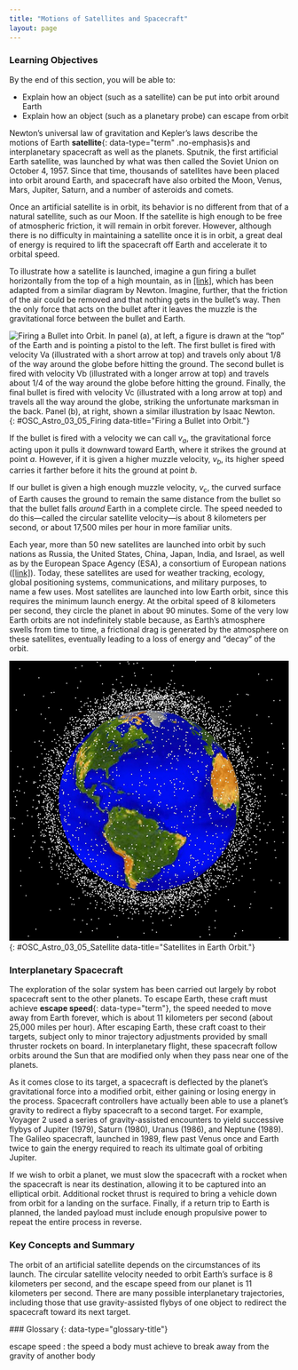 ```yaml
---
title: "Motions of Satellites and Spacecraft"
layout: page
---
```



### Learning Objectives

By the end of this section, you will be able to:

* Explain how an object (such as a satellite) can be put into orbit around Earth
* Explain how an object (such as a planetary probe) can escape from orbit

Newton’s universal law of gravitation and Kepler’s laws describe the motions of Earth **satellite**{: data-type="term" .no-emphasis}s and interplanetary spacecraft as well as the planets. Sputnik, the first artificial Earth satellite, was launched by what was then called the Soviet Union on October 4, 1957. Since that time, thousands of satellites have been placed into orbit around Earth, and spacecraft have also orbited the Moon, Venus, Mars, Jupiter, Saturn, and a number of asteroids and comets.

Once an artificial satellite is in orbit, its behavior is no different from that of a natural satellite, such as our Moon. If the satellite is high enough to be free of atmospheric friction, it will remain in orbit forever. However, although there is no difficulty in maintaining a satellite once it is in orbit, a great deal of energy is required to lift the spacecraft off Earth and accelerate it to orbital speed.

To illustrate how a satellite is launched, imagine a gun firing a bullet horizontally from the top of a high mountain, as in [\[link\]](#OSC_Astro_03_05_Firing), which has been adapted from a similar diagram by Newton. Imagine, further, that the friction of the air could be removed and that nothing gets in the bullet’s way. Then the only force that acts on the bullet after it leaves the muzzle is the gravitational force between the bullet and Earth.

 ![Firing a Bullet into Orbit. In panel (a), at left, a figure is drawn at the &#x201C;top&#x201D; of the Earth and is pointing a pistol to the left. The first bullet is fired with velocity Va (illustrated with a short arrow at top) and travels only about 1/8 of the way around the globe before hitting the ground. The second bullet is fired with velocity Vb (illustrated with a longer arrow at top) and travels about 1/4 of the way around the globe before hitting the ground. Finally, the final bullet is fired with velocity Vc (illustrated with a long arrow at top) and travels all the way around the globe, striking the unfortunate marksman in the back. Panel (b), at right, shown a similar illustration by Isaac Newton.](../resources/OSC_Astro_03_05_Firing.jpg "(a) For paths a and b, the velocity is not enough to prevent gravity from pulling the bullet back to Earth; in case c, the velocity allows the bullet to fall completely around Earth. (b) This diagram by Newton in his De Mundi Systemate, 1731 edition, illustrates the same concept shown in (a)."){: #OSC_Astro_03_05_Firing data-title="Firing a Bullet into Orbit."}

If the bullet is fired with a velocity we can call *v<sub>a</sub>*, the gravitational force acting upon it pulls it downward toward Earth, where it strikes the ground at point *a*. However, if it is given a higher muzzle velocity, *v<sub>b</sub>*, its higher speed carries it farther before it hits the ground at point *b*.

If our bullet is given a high enough muzzle velocity, *v*<sub>c</sub>, the curved surface of Earth causes the ground to remain the same distance from the bullet so that the bullet falls *around* Earth in a complete circle. The speed needed to do this—called the circular satellite velocity—is about 8 kilometers per second, or about 17,500 miles per hour in more familiar units.

Each year, more than 50 new satellites are launched into orbit by such nations as Russia, the United States, China, Japan, India, and Israel, as well as by the European Space Agency (ESA), a consortium of European nations ([\[link\]](#OSC_Astro_03_05_Satellite)). Today, these satellites are used for weather tracking, ecology, global positioning systems, communications, and military purposes, to name a few uses. Most satellites are launched into low Earth orbit, since this requires the minimum launch energy. At the orbital speed of 8 kilometers per second, they circle the planet in about 90 minutes. Some of the very low Earth orbits are not indefinitely stable because, as Earth’s atmosphere swells from time to time, a frictional drag is generated by the atmosphere on these satellites, eventually leading to a loss of energy and “decay” of the orbit.

 ![Satellites in Earth Orbit. The thousands of objects orbiting the Earth are represented as white dots surrounding the planet in this illustration. Most of the objects are in low Earth orbit, roughly between about 100 to 1000 miles.](../resources/OSC_Astro_03_05_Satellite.jpg "This figure shows the larger pieces of orbital debris that are being tracked by NASA in Earth&#x2019;s orbit. (credit: NASA/JSC)"){: #OSC_Astro_03_05_Satellite data-title="Satellites in Earth Orbit."}

### Interplanetary Spacecraft

The exploration of the solar system has been carried out largely by robot spacecraft sent to the other planets. To escape Earth, these craft must achieve **escape speed**{: data-type="term"}, the speed needed to move away from Earth forever, which is about 11 kilometers per second (about 25,000 miles per hour). After escaping Earth, these craft coast to their targets, subject only to minor trajectory adjustments provided by small thruster rockets on board. In interplanetary flight, these spacecraft follow orbits around the Sun that are modified only when they pass near one of the planets.

As it comes close to its target, a spacecraft is deflected by the planet’s gravitational force into a modified orbit, either gaining or losing energy in the process. Spacecraft controllers have actually been able to use a planet’s gravity to redirect a flyby spacecraft to a second target. For example, Voyager 2 used a series of gravity-assisted encounters to yield successive flybys of Jupiter (1979), Saturn (1980), Uranus (1986), and Neptune (1989). The Galileo spacecraft, launched in 1989, flew past Venus once and Earth twice to gain the energy required to reach its ultimate goal of orbiting Jupiter.

If we wish to orbit a planet, we must slow the spacecraft with a rocket when the spacecraft is near its destination, allowing it to be captured into an elliptical orbit. Additional rocket thrust is required to bring a vehicle down from orbit for a landing on the surface. Finally, if a return trip to Earth is planned, the landed payload must include enough propulsive power to repeat the entire process in reverse.

### Key Concepts and Summary

The orbit of an artificial satellite depends on the circumstances of its launch. The circular satellite velocity needed to orbit Earth’s surface is 8 kilometers per second, and the escape speed from our planet is 11 kilometers per second. There are many possible interplanetary trajectories, including those that use gravity-assisted flybys of one object to redirect the spacecraft toward its next target.

<div data-type="glossary" markdown="1">
### Glossary
{: data-type="glossary-title"}

escape speed
: the speed a body must achieve to break away from the gravity of another body

</div>

